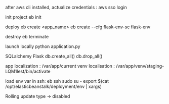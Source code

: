 after aws cli installed, actualize credentials :
aws sso login

init project
eb init

deploy
eb create <app_name>
eb create --cfg flask-env-sc flask-env

destroy
eb terminate <flask-env>

launch locally
python application.py

SQLalchemy Flask
db.create_all()
db.drop_all()

app localization : /var/app/current
venv localisation : /var/app/venv/staging-LQM1lest/bin/activate

load env var in ssh:
eb ssh
sudo su -
export $(cat /opt/elasticbeanstalk/deployment/env | xargs)

Rolling update type -> disabled